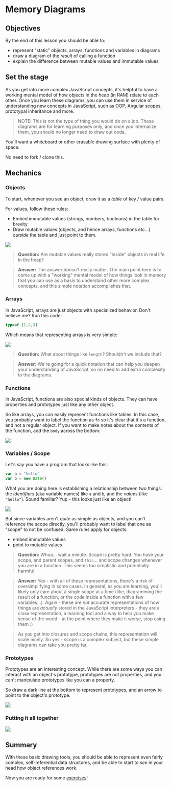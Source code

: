 # Memory Diagrams

## Objectives

By the end of this lesson you should be able to:

- represent "static" objects, arrays, functions and variables in diagrams
- draw a diagram of the _result_ of calling a function
- explain the difference between mutable values and immutable values

## Set the stage

As you get into more complex JavaScript concepts, it's helpful to have a working mental model of how objects in the heap (in RAM) relate to each other.  Once you learn these diagrams, you can use them in service of understanding new concepts in JavaScript, such as OOP, Angular scopes, prototypal inheritance and more.

> NOTE!  This is not the type of thing you would do on a job.  These diagrams are for learning purposes only, and once you internalize them, you should no longer need to draw out code.

You'll want a whiteboard or other erasable drawing surface with plenty of space.

No need to fork / clone this.

## Mechanics

### Objects

To start, whenever you see an object, draw it as a _table_ of key / value pairs.

For values, follow these rules:

- Embed immutable values (strings, numbers, booleans) in the table for brevity
- Draw mutable values (objects, and hence arrays, functions etc...) _outside_ the table and just point to them.

![](images/ram-diagrams/ram-diagrams.001.png)

> **Question:** Are mutable values really stored "inside" objects in real life in the heap?

> **Answer:** The answer doesn't really matter.  The main point here is to come up with a "working" mental model of how things look in memory that you can use as a basis to understand other more complex concepts, and this simple notation accomplishes that.

### Arrays

In JavaScript, arrays are just objects with specialized behavior.  Don't believe me?  Run this code:

```js
typeof [1,2,3]
```

Which means that representing arrays is very simple:

![](images/ram-diagrams/ram-diagrams.002.png)

> **Question:** What about things like `length`?  Shouldn't we include that?

> **Answer:** We're going for a quick notation that can help you deepen your understanding of JavaScript, so no need to add extra complexity to the diagrams.

### Functions

In JavaScript, functions are also special kinds of objects.  They can have properties and prototypes just like any other object.

So like arrays, you can easily represent functions like tables.  In this case, you probably want to label the function as `fn` so it's clear that it's a function, and not a regular object.  If you want to make notes about the contents of the function, add the `body` across the bottom:

![](images/ram-diagrams/ram-diagrams.006.png)

### Variables / Scope

Let's say you have a program that looks like this:

```js
var a = "hello"
var b = new Date()
```

What you are doing here is establishing a relationship between two things:  the _identifiers_ (aka variable names) like `a` and `b`, and the _values_ (like `"hello"`).  Sound familiar?  Yup - this looks just like an object!

![](images/ram-diagrams/ram-diagrams.003.png)

But since variables aren't _quite_ as simple as objects, and you can't reference the scope directly, you'll probably want to label that one as "scope" to not be confused.  Same rules apply for objects:

- embed immutable values
- point to mutable values

> **Question:** Whoa... wait a minute.  Scope is pretty hard.  You have your scope, and parent scopes, and `this`... and scope changes whenever you are in a function.  This seems too simplistic and potentially harmful.

> **Answer:** Yes - with all of these representations, there's a risk of oversimplifying in some cases. In general, as you are learning, you'll likely only care about a single scope at a time (like, diagramming the result of a function, or the code inside a function with a few variables...).  Again - these are _not_ accurate representations of how things are _actually_ stored in the JavaScript interpreters - they are a close representation, a learning tool and a way to help you make sense of the world - at the point where they make it worse, stop using them :)

> As you get into closures and scope chains, this representation will scale nicely.  So yes - scope is a complex subject, but these simple diagrams can take you pretty far.


### Prototypes

Prototypes are an interesting concept.  While there are some ways you can interact with an object's prototype, prototypes are not properties, and you can't manipulate prototypes like you can a property.

So draw a dark line at the bottom to represent prototypes, and an arrow to point to the object's prototype.

![](images/ram-diagrams/ram-diagrams.004.png)

### Putting it all together

![](images/ram-diagrams/ram-diagrams.005.png)

## Summary

With these basic drawing tools, you should be able to represent even fairly complex, self-referential data structures, and be able to start to _see_ in your head how object references work.

Now you are ready for some [exercises](./03-memory-diagrams-exercises.md)!
